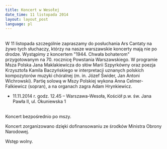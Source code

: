 ```yaml
---
title: Koncert w Wesołej
date_time: 11 listopada 2014
layout: layout_post
language: pl
---
```

<br>
W 11 listopada szczególnie zapraszamy do posłuchania Ars Cantaty na żywo tych
słuchaczy, którzy na nasze warszawskie koncerty mają nie po drodze. Wystąpimy z koncertem "1944. 
Chwała bohaterom" przygotowanym na 70. rocznicę Powstania Warszawskiego. W programie Msza 
Polska Jana Maklakiewicza do słów Marii Szpyrkówny oraz poezja Krzysztofa Kamila Baczyńskiego 
w interpretacji uznanych polskich kompozytorów muzyki chóralnej (m. in. Józef Świder, Jan Antoni 
Wichrowski). Partię solową w Mszy Polskiej wykona Anna Celmer-Falkiewicz (sopran), a na organach 
zagra Adam Hrynkiewicz.

* 11.11.2014 r. godz. 12.45 – Warszawa-Wesoła, Kościół p.w. św. Jana Pawła II, ul. Okuniewska 1 

<br/>
Koncert bezpośrednio po mszy. 

Koncert zorganizowano dzięki dofinansowaniu ze środków Ministra Obrony Narodowej. 

Wstęp wolny.